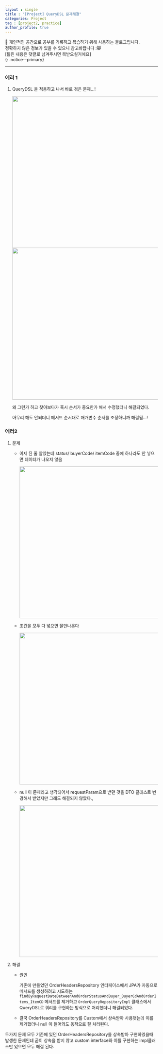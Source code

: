 ```yaml
---
layout : single
title : "[Project] QueryDSL 문제해결"
categories: Project
tag : [project2, practice]
author_profile: true
---
```


📌 개인적인 공간으로 공부를 기록하고 복습하기 위해 사용하는 블로그입니다. <br>
정확하지 않은 정보가 있을 수 있으니 참고바랍니다 :😸 <br>
[틀린 내용은 댓글로 남겨주시면 복받으실거에요]  
{: .notice--primary}

---

### 에러 1

1. QueryDSL 을 적용하고 나서 바로 겪은 문제…!
    
    <img src= "https://github.com/user-attachments/assets/5339461e-993e-4f8b-b4ce-2b78c007f979" width=500/>
    
    <img src= "https://github.com/user-attachments/assets/4f4a0ea9-fc5a-41a4-9c59-ffed85548c37" width=500/>
    
    왜 그런가 하고 찾아보다가 혹시 순서가 중요한가 해서 수정했더니 해결되었다.
    
    아무리 해도 안되더니 메서드 순서대로 매개변수 순서를 조정하니까 해결됨…!
    

### 에러2

1. 문제 
    - 이제 된 줄 알았는데 status/ buyerCode/ itemCode 중에 하나라도 안 넣으면 데이터가 나오지 않음
        
         <img src= "https://github.com/user-attachments/assets/78e565f6-bd7e-4b37-b363-a78c228be362" width=500/>
        
    - 조건을 모두 다 넣으면 잘만나온다
        
         <img src= "https://github.com/user-attachments/assets/2f3b7f3e-8d8d-4924-8ab1-7a9e7f78513d" width=500/>
        
    - null 이 문제라고 생각되어서 requestParam으로 받던 것을 DTO 클래스로 변경해서 받았지만 그래도 해결되지 않았다.,
        
         <img src= "https://github.com/user-attachments/assets/c9d52f5b-d72b-4b65-9dad-93948ca895ea" width=500/>
        
2. 해결
    - 원인
        
        기존에 만들었던 OrderHeadersRepository 인터페이스에서 JPA가 자동으로 메서드를 생성하려고 시도하는 `findByRequestDateBetweenAndOrderStatusAndBuyer_BuyerCdAndOrderItems_ItemCD` 메서드를 제거하고 `OrderQueryRepositoryImpl` 클래스에서 QueryDSL로 쿼리를 구현하는 방식으로 처리했더니 해결되었다.
        
    - 결국 OrderHeadersRepository를 Custom에서 상속받아 사용햇는데 이를 제거했더니 null 이 들어와도 동적으로 잘 처리된다.


두가지 문제 모두 기존에 있던 OrderHeadersRepository를 상속받아 구현하였을때 발생한 문제인데 굳이 상속을 받지 않고 custom interface와 이를 구현하는 impl클래스만 있으면 모두 해결 된다.

